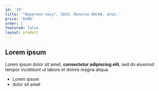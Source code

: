 ```yaml
---
id: '19'
title: '"Берегиня часу", 2019. Полотно 80/60, олія.'
price: '6500'
order: 1
featured: false
layout: product
---
```

## Lorem ipsum

Lorem ipsum dolor sit amet, **consectetur adipiscing elit**, sed do eiusmod tempor incididunt ut labore et dolore magna aliqua.

- Lorem ipsum
- dolor sit amet